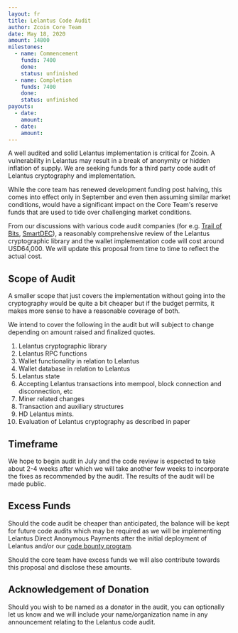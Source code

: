 ```yaml
---
layout: fr
title: Lelantus Code Audit
author: Zcoin Core Team
date: May 18, 2020
amount: 14800
milestones:
  - name: Commencement
    funds: 7400
    done:
    status: unfinished
  - name: Completion
    funds: 7400
    done:
    status: unfinished
payouts:
  - date:
    amount:
  - date:
    amount:
---
```

A well audited and solid Lelantus implementation is critical for Zcoin. A vulnerability in Lelantus may result in a break of anonymity or hidden inflation of supply. We are seeking funds for a third party code audit of Lelantus cryptography and implementation.

While the core team has renewed development funding post halving, this comes into effect only in September and even then assuming similar market conditions, would have a significant impact on the Core Team's reserve funds that are used to tide over challenging market conditions.

From our discussions with various code audit companies (for e.g. [Trail of Bits](https://www.trailofbits.com/), [SmartDEC](https://smartdec.com/)), a reasonably comprehensive review of the Lelantus cryptographic library and the wallet implementation code will cost around USD64,000. We will update this proposal from time to time to reflect the actual cost.

## Scope of Audit

A smaller scope that just covers the implementation without going into the cryptography would be quite a bit cheaper but if the budget permits, it makes more sense to have a reasonable coverage of both.

We intend to cover the following in the audit but will subject to change depending on amount raised and finalized quotes.

1. Lelantus cryptographic library
2. Lelantus RPC functions
3. Wallet functionality in relation to Lelantus
4. Wallet database in relation to Lelantus
5. Lelantus state
6. Accepting Lelantus transactions into mempool, block connection and disconnection, etc
7. Miner related changes
8. Transaction and auxiliary structures
9. HD Lelantus mints.
10. Evaluation of Lelantus cryptography as described in paper 

## Timeframe

We hope to begin audit in July and the code review is espected to take about 2-4 weeks after which we will take another few weeks to incorporate the fixes as recommended by the audit. The results of the audit will be made public.

## Excess Funds

Should the code audit be cheaper than anticipated, the balance will be kept for future code audits which may be required as we will be implementing Lelantus Direct Anonymous Payments after the initial deployment of Lelantus and/or our [code bounty program](https://zcoin.io/zcoin-vulnerability-bounty-program/).

Should the core team have excess funds we will also contribute towards this proposal and disclose these amounts.

## Acknowledgement of Donation

Should you wish to be named as a donator in the audit, you can optionally let us know and we will include your name/organization name in any announcement relating to the Lelantus code audit.
